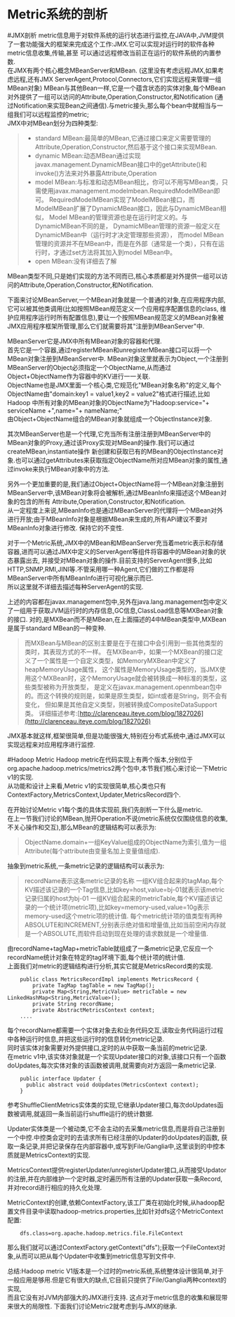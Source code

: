 Metric系统的剖析
====

#JMX剖析
metric信息用于对软件系统的运行状态进行监控,在JAVA中,JVM提供了一套功能强大的框架来完成这个工作:JMX.它可以实现对运行时的软件各种metric信息收集,传输,甚至
可以通过远程修改当前正在运行的软件系统的内置参数.  
在JMX有两个核心概念MBeanServer和MBean. (这里没有考虑远程JMX,如果考虑远程,还有JMX ServerAgent,Protocol,Connectors,它们实现远程来管理一组MBean对象)
MBean与其他Bean一样,它是一个蕴含状态的实体对象,每个MBean对外提供了一组可以访问的Attribute,Operation,Constructor,和Notification
(通过Notification来实现Bean之间通信).与metric接头,那么每个bean中就相当与一组我们可以远程监控的metric;  
JMX中对MBean划分为四种类型:

>+   standard MBean:最简单的MBean,它通过接口来定义需要管理的Attribute,Operation,Constructor,然后基于这个接口来实现MBean.
>+   dynamic MBean:动态MBean通过实现javax.management.DynamicMBean接口中的getAttribute()和invoke()方法来对外暴露Attribute,Operation
>+   model MBean:与标准和动态MBean相比，你可以不用写MBean类，只需使用javax.management.modelmbean.RequiredModelMBean即可。
RequiredModelMBean实现了ModelMBean接口，而ModelMBean扩展了DynamicMBean接口，因此与DynamicMBean相似，
Model MBean的管理资源也是在运行时定义的。与DynamicMBean不同的是，
DynamicMBean管理的资源一般定义在DynamicMBean中（运行时才决定管理那些资源），
而model MBean管理的资源并不在MBean中，而是在外部（通常是一个类），只有在运行时，才通过set方法将其加入到model MBean中。
>+   open MBean:没有详细去了解

MBean类型不同,只是她们实现的方法不同而已,核心本质都是对外提供一组可以访问的Attribute,Operation,Constructor,和Notification.

下面来讨论MBeanServer,一个MBean对象就是一个普通的对象,在应用程序内部,它可以被其他类调用(比如按照MBean规范定义一个应用程序配置信息的class,
维护应用程序运行时所有配置信息),要让一个按照MBean规范定义的MBean对象被JMX应用程序框架所管理,那么它们就需要将其"注册到MBeanServer"中.  

MBeanServer它是JMX中所有MBean对象的容器和代理.  
首先它是一个容器,通过registerMBean和unregisterMBean接口可以将一个MBean对象注册到MBeanServer中.
MBean对象这里就表示为Object,一个注册到MBeanServer的Object必须指定一个ObjectName,从而通过Object+ObjectName作为容器中的KV进行一一关联.  
ObjectName也是JMX里面一个核心类,它规范化"MBean对象名称"的定义,每个ObjectName由"domain:key1 = value1,key2 = value2"格式进行描述,比如Hadoop
中所有对象的MBean对象的ObjectName为"Hadoop:service="+ serviceName +",name="+ nameName;"    
由Object+ObjectName组合的MBean对象就组成一个ObjectInstance对象.

其次MBeanServer也是一个代理,它充当所有注册注册到MBeanServer中的MBean对象的Proxy,通过该Proxy实现对MBean的操作.我们可以通过createMBean,instantiate操作
新创建和获取已有的MBean的ObjectInstance对象.也可以通过getAttributes来获取指定ObjectName所对应MBean对象的属性,通过invoke来执行MBean对象中的方法.

另外一个更加重要的是,我们通过Object+ObjectName将一个MBean对象注册到MBeanServer中,该MBean对象将会被解析,通过MBeanInfo来描述这个MBean对象的包含的所有
Attribute,Operation,Constructor,和Notification.  
从一定程度上来说,MBeanInfo也是通过MBeanServer的代理将一个MBean对外进行开放;由于MBeanInfo对象是根据MBean来生成的,所有APi建议不要对MBeanInfo对象进行修改.
保持它的不变性.

对于一个Metric系统,JMX中的MBean和MBeanServer充当着metric表示和存储容器,进而可以通过JMX中定义的ServerAgent等组件将容器中的MBean对象的状态暴露出去,
并接受对MBean对象的操作.目前支持的ServerAgent很多,比如HTTP,SNMP,RMI,JINI等.不管采用哪一种Agent,它们做的工作都是将MBeanServer中所有MBeanInfo进行可视化展示而已.  
所以这里就不详细去描述每种ServerAgent的实现.

上述的内容都在javax.management包中,另外在java.lang.management包中定义了一组用于获取JVM运行时的内存信息,GC信息,ClassLoad信息等MXBean对象的接口. 
对的,是MXBean而不是MBean,在上面描述的4中MBean类型中,MXBean是属于standard MBean的一种变种.

>而MXBean与MBean的区别主要是在于在接口中会引用到一些其他类型的类时，其表现方式的不一样。
>在MXBean中，如果一个MXBean的接口定义了一个属性是一个自定义类型，如MemoryMXBean中定义了heapMemoryUsage属性，
>这个属性是MemoryUsage类型的，当JMX使用这个MXBean时，这个MemoryUsage就会被转换成一种标准的类型，这些类型被称为开放类型，
>是定义在javax.management.openmbean包中的。而这个转换的规则是，如果是原生类型，如int或者是String，则不会有变化，
>但如果是其他自定义类型，则被转换成CompositeDataSupport类。
>详细描述参考:[http://clarenceau.iteye.com/blog/1827026](http://clarenceau.iteye.com/blog/1827026)

JMX基本就这样,框架很简单,但是功能很强大,特别在分布式系统中,通过JMX可以实现远程来对应用程序进行监控.

#Hadoop Metric
Hadoop metric在代码实现上有两个版本,分别位于org.apache.hadoop.metrics/metrics2两个包中,本节我们核心来讨论一下Metric v1的实现.  
从功能和设计上来看,Metric v1的实现很简单,核心类也只有ContextFactory,MetricsContext,Updater,MetricsRecord四个.

在开始讨论Metric v1每个类的具体实现前,我们先剖析一下什么是metric.  
在上一节我们讨论的MBean,抛开Operation不说(metric系统仅仅围绕信息的收集,不关心操作和交互),那么MBean的逻辑结构可以表示为:

>ObjectName.domain+一组KeyValue组成的ObjectName为索引,值为一组Attribute(每个attribute由变量名加上变量值组成).
  
抽象到metric系统,一条metric记录的逻辑结构可以表示为:

>recordName表示这条metric记录的名称
>一组KV组合起来的tagMap,每个KV描述该记录的一个Tag信息,比如key=host,value=bj-01就表示该metric记录归属的host为bj-01
>一组KV组合起来的metricTable,每个KV描述该记录的一个统计项(metric项),比如key=memory-used,value=10g表示memory-used这个metric项的统计值.
>每个metric统计项的值类型有两种ABSOLUTE和INCREMENT,分别表示绝对值和增量值,比如当前空闲内存就是一个ABSOLUTE,而软件启动到现在处理的请求数就是一个增量值.

由recordName+tagMap+metricTable就组成了一条metric记录,它反应一个recordName统计对象在特定的tag环境下面,每个统计项的统计值.   
上面我们对metric的逻辑结构进行分析,其实它就是MetricsRecord类的实现.

        public class MetricsRecordImpl implements MetricsRecord {
            private TagMap tagTable = new TagMap();
            private Map<String,MetricValue> metricTable = new LinkedHashMap<String,MetricValue>();
            private String recordName;
            private AbstractMetricsContext context;        
        ....

每个recordName都需要一个实体对象去和业务代码交互,读取业务代码运行过程中各种运行时信息,并把这些运行时的信息转化metric记录.  
同时该实体对象需要对外提供接口,定时的从中获取一条当前的metric记录.  
在metric v1中,该实体对象就是一个实现Updater接口的对象,该接口只有一个函数doUpdates,每次实体对象的该函数被调用,就需要向对方返回一条metric记录.

        public interface Updater {
          public abstract void doUpdates(MetricsContext context);        
        }
        
参考ShuffleClientMetrics实体类的实现,它继承Updater接口,每次doUpdates函数被调用,就返回一条当前运行shuffle运行的统计数据.

Updater实体类是一个被动类,它不会主动的去采集metric信息,而是将自己注册到一个中控.中控类会定时的去请求所有已经注册的Updater的doUpdates的函数,
获取一条记录,并把记录保存在内部容器中,或写到File/Ganglia中,这里谈到的中控本质就是MetricsContext的实现.  

MetricsContext提供registerUpdater/unregisterUpdater接口,从而接受Updator的注册,并在内部维护一个定时器,定时遍历所有注册的Updater获取一条Record,
并对record进行相应的持久化处理.

MetricContext的创建,依赖ContextFactory,该工厂类在初始化时候,从hadoop配置文件目录中读取hadoop-metrics.properties,比如针对dfs这个MetricContext配置:  

        dfs.class=org.apache.hadoop.metrics.file.FileContext  

那么我们就可以通过ContextFactory.getContext("dfs");获取一个FileContext对象,从而可以把从每个Updater中收集到metric信息写到文件中.

总结:Hadoop metric V1版本是一个过时的metric系统,系统整体设计很简单,对于一般应用是够用.但是它有很大的缺点,它目前只提供了File/Ganglia两种context的实现,  
而且它没有对JVM内部强大的JMX进行支持.  这点对于metric信息的收集和展现带来很大的局限性. 下面我们讨论Metric2就考虑到与JMX的继承.

